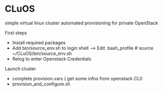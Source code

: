 # CLuOS
simple virtual linux cluster automated provisioning for private OpenStack


First steps

- Install required packages
- Add bin/source_env.sh to login shell  --> Edit .bash_profile  # source ~/CLuOS/bin/source_env.sh
- Relog to enter Openstack Credentials

Launch cluster

- complete provision.vars ( get some infos from openstack CLI)
- provision_and_configure.sh

